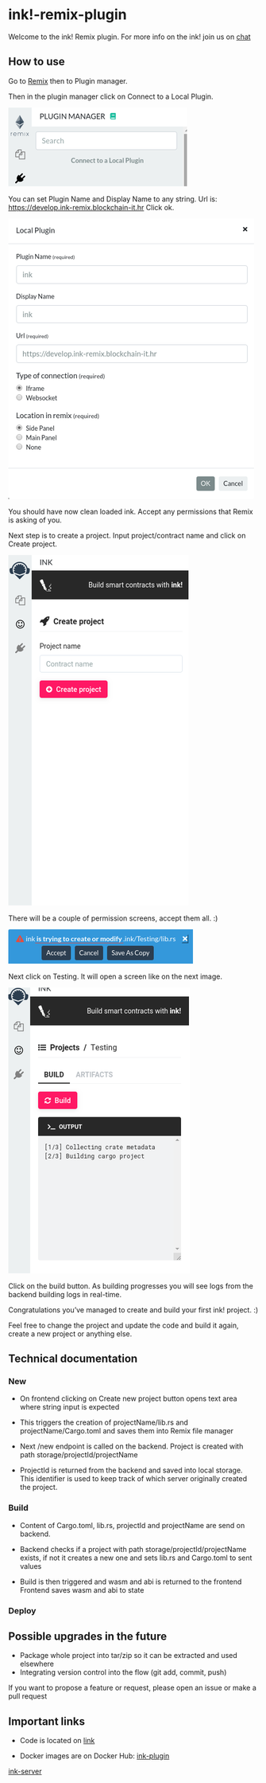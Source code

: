 # ink!-remix-plugin

Welcome to the ink! Remix plugin.
For more info on the ink! join us on [chat](https://riot.im/app/#/room/#ink:matrix.parity.io)

## How to use

Go to [Remix](https://remix-alpha.ethereum.org/) then to Plugin manager.

Then in the plugin manager click on Connect to a Local Plugin.

![plugin-manager](static/plugin_manager.png)

You can set Plugin Name and Display Name to any string.
Url is: <https://develop.ink-remix.blockchain-it.hr>
Click ok.

![load_plugin](static/load_plugin.png)

You should have now clean loaded ink.
Accept any permissions that Remix is asking of you.

Next step is to create a project.
Input project/contract name and click on Create project.

![ink_clean](static/ink_clean.png)

There will be a couple of permission screens, accept them all. :)

![permissions](static/permissions.png)

Next click on Testing. It will open a screen like on the next image.

![ink_remix_plugin](static/building.png)

Click on the build button. As building progresses you will see logs from the backend building logs in real-time.

Congratulations you’ve managed to create and build your first ink! project. :)

Feel free to change the project and update the code and build it again, create a new project or anything else.

## Technical documentation

### New

* On frontend clicking on Create new project button opens text area where string input is expected

* This triggers the creation of projectName/lib.rs and projectName/Cargo.toml and saves them into Remix file manager

* Next /new endpoint is called on the backend. Project is created with path storage/projectId/projectName

* ProjectId is returned from the backend and saved into local storage. This identifier is used to keep track of which server originally created the project.

### Build

* Content of Cargo.toml, lib.rs, projectId and projectName are send on backend.

* Backend checks if a project with path storage/projectId/projectName exists, if not it creates a new one and sets lib.rs and Cargo.toml to sent values

* Build is then triggered and wasm and abi is returned to the frontend
Frontend saves wasm and abi to state

### Deploy

## Possible upgrades in the future

* Package whole project into tar/zip so it can be extracted and used elsewhere
* Integrating version control into the flow (git add, commit, push)

If you want to propose a feature or request, please open an issue or make a pull request

## Important links

* Code is located on [link](https://github.com/blockchain-it-hr/ink-remix-plugin)

* Docker images are on Docker Hub:
[ink-plugin](https://hub.docker.com/repository/docker/blockchainit/ink-plugin)

[ink-server](https://hub.docker.com/repository/docker/blockchainit/ink-server)

